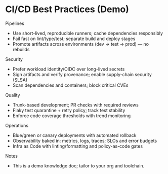 # CI/CD Best Practices (Demo)

Pipelines
- Use short-lived, reproducible runners; cache dependencies responsibly
- Fail fast on lint/type/test; separate build and deploy stages
- Promote artifacts across environments (dev → test → prod) — no rebuilds

Security
- Prefer workload identity/OIDC over long-lived secrets
- Sign artifacts and verify provenance; enable supply-chain security (SLSA)
- Scan dependencies and containers; block critical CVEs

Quality
- Trunk-based development; PR checks with required reviews
- Flaky test quarantine + retry policy; track test stability
- Enforce code coverage thresholds with trend monitoring

Operations
- Blue/green or canary deployments with automated rollback
- Observability baked in: metrics, logs, traces; SLOs and error budgets
- Infra as Code with linting/formatting and policy-as-code gates

Notes
- This is a demo knowledge doc; tailor to your org and toolchain.
